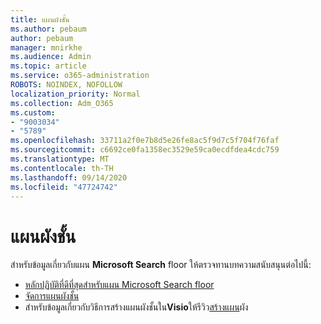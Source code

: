 ```yaml
---
title: แผนผังชั้น
ms.author: pebaum
author: pebaum
manager: mnirkhe
ms.audience: Admin
ms.topic: article
ms.service: o365-administration
ROBOTS: NOINDEX, NOFOLLOW
localization_priority: Normal
ms.collection: Adm_O365
ms.custom:
- "9003034"
- "5789"
ms.openlocfilehash: 33711a2f0e7b8d5e26fe8ac5f9d7c5f704f76faf
ms.sourcegitcommit: c6692ce0fa1358ec3529e59ca0ecdfdea4cdc759
ms.translationtype: MT
ms.contentlocale: th-TH
ms.lasthandoff: 09/14/2020
ms.locfileid: "47724742"
---
```

# <a name="floor-plans"></a>แผนผังชั้น

สำหรับข้อมูลเกี่ยวกับแผน **Microsoft Search**  floor ให้ตรวจทานบทความสนับสนุนต่อไปนี้:
- [หลักปฏิบัติที่ดีที่สุดสำหรับแผน Microsoft Search floor](https://docs.microsoft.com/microsoftsearch/floorplans-bestpractices)  
- [จัดการแผนผังชั้น](https://docs.microsoft.com/microsoftsearch/manage-floorplans)  
- สำหรับข้อมูลเกี่ยวกับวิธีการสร้างแผนผังชั้นใน**Visio**ให้รีวิว[สร้างแผน](https://support.office.com/article/create-a-floor-plan-ec17da08-64aa-4ead-9b9b-35e821645791)ผัง